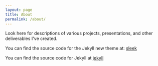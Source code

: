 ```yaml
---
layout: page
title: About
permalink: /about/
---
```


Look here for descriptions of various projects, presentations, and other deliverables I've created. 

You can find the source code for the Jekyll new theme at:
[sleek](https://github.com/janczizikow/sleek)

You can find the source code for Jekyll at
[jekyll](https://github.com/jekyll/jekyll)
